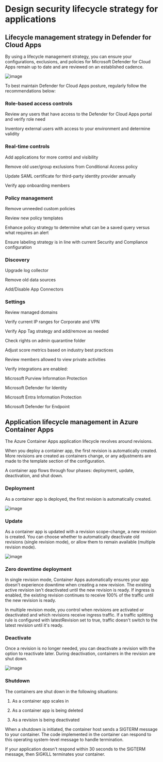 # Design security lifecycle strategy for applications

## Lifecycle management strategy in Defender for Cloud Apps

By using a lifecycle management strategy, you can ensure your configurations, exclusions, and policies for Microsoft Defender for Cloud Apps remain up to date and are reviewed on an established cadence.

![image](https://github.com/user-attachments/assets/eb16cbf8-a385-4dc1-a76a-9214b60458b8)

To best maintain Defender for Cloud Apps posture, regularly follow the recommendations below:

### Role-based access controls

Review any users that have access to the Defender for Cloud Apps portal and verify role need

Inventory external users with access to your environment and determine validity

### Real-time controls

Add applications for more control and visibility

Remove old user/group exclusions from Conditional Access policy

Update SAML certificate for third-party identity provider annually

Verify app onboarding members

### Policy management

Remove unneeded custom policies

Review new policy templates

Enhance policy strategy to determine what can be a saved query versus what requires an alert

Ensure labeling strategy is in line with current Security and Compliance configuration

### Discovery

Upgrade log collector

Remove old data sources

Add/Disable App Connectors

### Settings

Review managed domains

Verify current IP ranges for Corporate and VPN

Verify App Tag strategy and add/remove as needed

Check rights on admin quarantine folder

Adjust score metrics based on industry best practices

Review members allowed to view private activities

Verify integrations are enabled:

Microsoft Purview Information Protection

Microsoft Defender for Identity

Microsoft Entra Information Protection

Microsoft Defender for Endpoint

## Application lifecycle management in Azure Container Apps

The Azure Container Apps application lifecycle revolves around revisions.

When you deploy a container app, the first revision is automatically created. More revisions are created as containers change, or any adjustments are made to the template section of the configuration.

A container app flows through four phases: deployment, update, deactivation, and shut down.

### Deployment

As a container app is deployed, the first revision is automatically created.

![image](https://github.com/user-attachments/assets/9c8cf39c-86b0-4a7a-9d4c-7c96b7773018)

### Update

As a container app is updated with a revision scope-change, a new revision is created. You can choose whether to automatically deactivate old revisions (single revision mode), or allow them to remain available (multiple revision mode).

![image](https://github.com/user-attachments/assets/f04f7b57-a573-479c-8bde-1673466318ff)

### Zero downtime deployment

In single revision mode, Container Apps automatically ensures your app doesn't experience downtime when creating a new revision. The existing active revision isn't deactivated until the new revision is ready. If ingress is enabled, the existing revision continues to receive 100% of the traffic until the new revision is ready.

In multiple revision mode, you control when revisions are activated or deactivated and which revisions receive ingress traffic. If a traffic splitting rule is configured with latestRevision set to true, traffic doesn't switch to the latest revision until it's ready.

### Deactivate

Once a revision is no longer needed, you can deactivate a revision with the option to reactivate later. During deactivation, containers in the revision are shut down.

![image](https://github.com/user-attachments/assets/7aab7723-bbba-4b43-b642-e2789715f3b7)

### Shutdown

The containers are shut down in the following situations:

1) As a container app scales in

2) As a container app is being deleted

3) As a revision is being deactivated

When a shutdown is initiated, the container host sends a SIGTERM message to your container. The code implemented in the container can respond to this operating system-level message to handle termination.

If your application doesn't respond within 30 seconds to the SIGTERM message, then SIGKILL terminates your container.
